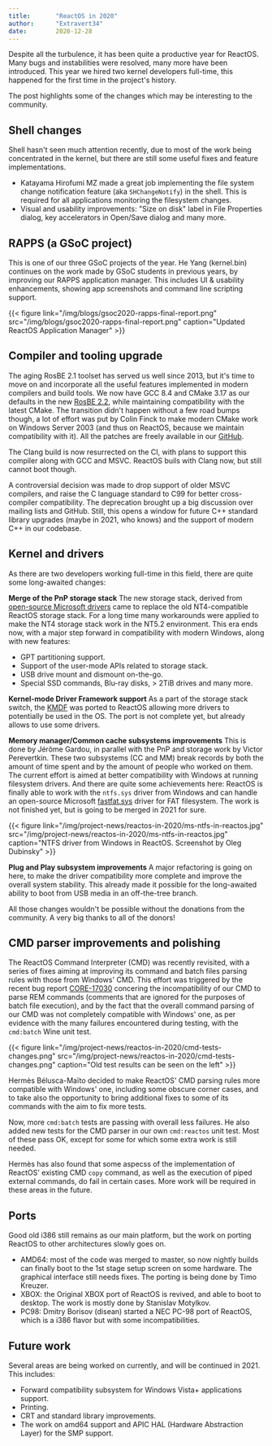 ```yaml
---
title:       "ReactOS in 2020"
author:      "Extravert34"
date:        2020-12-28
---
```


Despite all the turbulence, it has been quite a productive year for ReactOS.
Many bugs and instabilities were resolved, many more have been introduced.
This year we hired two kernel developers full-time, this happened for the first time in the project's history.

The post highlights some of the changes which may be interesting to the community.

## Shell changes

Shell hasn't seen much attention recently, due to most of the work being concentrated in the kernel, but there are still some useful fixes and feature implementations.

* Katayama Hirofumi MZ made a great job implementing the file system change notification feature (aka `SHChangeNotify`) in the shell. This is required for all applications monitoring the filesystem changes.
* Visual and usability improvements: "Size on disk" label in File Properties dialog, key accelerators in Open/Save dialog and many more.

## RAPPS (a GSoC project)

This is one of our three GSoC projects of the year. He Yang (kernel.bin) continues on the work made by GSoC students in previous years, by improving our RAPPS application manager. This includes UI & usability enhancements, showing app screenshots and command line scripting support.

{{< figure link="/img/blogs/gsoc2020-rapps-final-report.png" src="/img/blogs/gsoc2020-rapps-final-report.png" caption="Updated ReactOS Application Manager" >}}

## Compiler and tooling upgrade

The aging RosBE 2.1 toolset has served us well since 2013, but it's time to move on and incorporate all the useful features implemented in modern compilers and build tools.
We now have GCC 8.4 and CMake 3.17 as our defaults in the new [RosBE 2.2](https://reactos.org/wiki/Build_Environment), while maintaining compatibility with the latest CMake.
The transition didn't happen without a few road bumps though, a lot of effort was put by Colin Finck to make modern CMake work on Windows Server 2003 (and thus on ReactOS, because we maintain compatibility with it).
All the patches are freely available in our [GitHub](https://github.com/reactos/CMake/tree/cmake-3.17.2-reactos).

The Clang build is now resurrected on the CI, with plans to support this compiler along with GCC and MSVC. ReactOS buils with Clang now, but still cannot boot though.

A controversial decision was made to drop support of older MSVC compilers, and raise the C language standard to C99 for better cross-compiler compatibility. The deprecation brought up a big discussion over mailing lists and GitHub.
Still, this opens a window for future C++ standard library upgrades (maybe in 2021, who knows) and the support of modern C++ in our codebase.

## Kernel and drivers

As there are two developers working full-time in this field, there are quite some long-awaited changes:

**Merge of the PnP storage stack** The new storage stack, derived from [open-source Microsoft drivers](https://github.com/microsoft/Windows-driver-samples/tree/master/storage/class) came to replace the old NT4-compatible ReactOS storage stack.
For a long time many workarounds were applied to make the NT4 storage stack work in the NT5.2 environment.
This era ends now, with a major step forward in compatibility with modern Windows, along with new features:

* GPT partitioning support.
* Support of the user-mode APIs related to storage stack.
* USB drive mount and dismount on-the-go.
* Special SSD commands, Blu-ray disks, > 2TiB drives and many more.

**Kernel-mode Driver Framework support** As a part of the storage stack switch, the [KMDF](https://docs.microsoft.com/en-us/windows-hardware/drivers/wdf/) was ported to ReactOS allowing more drivers to potentially be used in the OS. The port is not complete yet, but already allows to use some drivers.

**Memory manager/Common cache subsystems improvements** This is done by Jérôme Gardou, in parallel with the PnP and storage work by Victor Perevertkin.
These two subsystems (CC and MM) break records by both the amount of time spent and by the amount of people who worked on them.
The current effort is aimed at better compatibility with Windows at running filesystem drivers.
And there are quite some achievements here: ReactOS is finally able to work with the `ntfs.sys` driver from Windows and can handle an open-source Microsoft [fastfat.sys](https://github.com/microsoft/Windows-driver-samples/tree/master/filesys/fastfat) driver for FAT filesystem.
The work is not finished yet, but is going to be merged in 2021 for sure.

{{< figure link="/img/project-news/reactos-in-2020/ms-ntfs-in-reactos.jpg" src="/img/project-news/reactos-in-2020/ms-ntfs-in-reactos.jpg" caption="NTFS driver from Windows in ReactOS. Screenshot by Oleg Dubinsky" >}}

**Plug and Play subsystem improvements** A major refactoring is going on here, to make the driver compatibility more complete and improve the overall system stability.
This already made it possible for the long-awaited ability to boot from USB media in an off-the-tree branch.

All those changes wouldn't be possible without the donations from the community.
A very big thanks to all of the donors!

## CMD parser improvements and polishing

The ReactOS Command Interpreter (CMD) was recently revisited, with a series of fixes aiming at improving its command and batch files parsing rules with those from Windows' CMD.
This effort was triggered by the recent bug report [CORE-17030](https://jira.reactos.org/browse/CORE-17030) concering the incompatibility of our CMD to parse REM commands (comments that are ignored for the purposes of batch file execution),
and by the fact that the overall command parsing of our CMD was not completely compatible with Windows' one,
as per evidence with the many failures encountered during testing, with the `cmd:batch` Wine unit test.

{{< figure link="/img/project-news/reactos-in-2020/cmd-tests-changes.png" src="/img/project-news/reactos-in-2020/cmd-tests-changes.png" caption="Old test results can be seen on the left" >}}

Hermès Bélusca-Maïto decided to make ReactOS' CMD parsing rules more compatible with Windows' one, including some obscure corner cases,
and to take also the opportunity to bring additional fixes to some of its commands with the aim to fix more tests.

Now, more `cmd:batch` tests are passing with overall less failures. He also added new tests for the CMD parser in our own `cmd:reactos` unit test. Most of these pass OK, except for some for which some extra work is still needed.

Hermès has also found that some aspecss of the implementation of ReactOS' existing CMD `copy` command, as well as the execution of piped external commands, do fail in certain cases. More work will be required in these areas in the future.

## Ports

Good old i386 still remains as our main platform, but the work on porting ReactOS to other architectures slowly goes on.

* AMD64: most of the code was merged to master, so now nightly builds can finally boot to the 1st stage setup screen on some hardware. The graphical interface still needs fixes. The porting is being done by Timo Kreuzer.
* XBOX: the Original XBOX port of ReactOS is revived, and able to boot to desktop. The work is mostly done by Stanislav Motylkov.
* PC98: Dmitry Borisov (disean) started a NEC PC-98 port of ReactOS, which is a i386 flavor but with some incompatibilities.

## Future work

Several areas are being worked on currently, and will be continued in 2021. This includes:

* Forward compatibility subsystem for Windows Vista+ applications support.
* Printing.
* CRT and standard library improvements.
* The work on amd64 support and APIC HAL (Hardware Abstraction Layer) for the SMP support.
